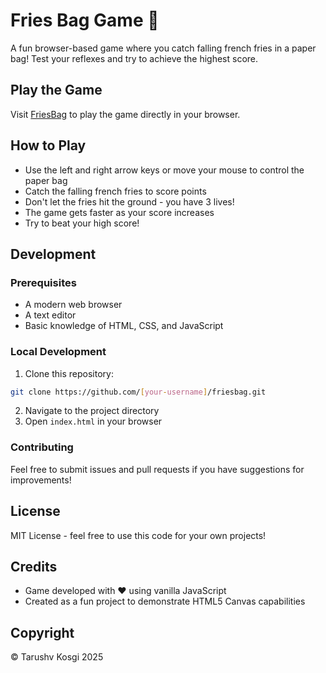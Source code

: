 # Fries Bag Game 🍟

A fun browser-based game where you catch falling french fries in a paper bag! Test your reflexes and try to achieve the highest score.

## Play the Game

Visit [FriesBag](https://tarushvkodes.github.io/friesbag/) to play the game directly in your browser.

## How to Play

- Use the left and right arrow keys or move your mouse to control the paper bag
- Catch the falling french fries to score points
- Don't let the fries hit the ground - you have 3 lives!
- The game gets faster as your score increases
- Try to beat your high score!

## Development

### Prerequisites
- A modern web browser
- A text editor
- Basic knowledge of HTML, CSS, and JavaScript

### Local Development
1. Clone this repository:
```bash
git clone https://github.com/[your-username]/friesbag.git
```
2. Navigate to the project directory
3. Open `index.html` in your browser

### Contributing
Feel free to submit issues and pull requests if you have suggestions for improvements!

## License
MIT License - feel free to use this code for your own projects!

## Credits
- Game developed with ❤️ using vanilla JavaScript
- Created as a fun project to demonstrate HTML5 Canvas capabilities

## Copyright
© Tarushv Kosgi 2025
